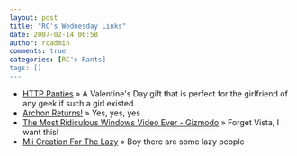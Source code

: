 ```yaml
---
layout: post
title: "RC's Wednesday Links"
date: 2007-02-14 00:58
author: rcadmin
comments: true
categories: [RC's Rants]
tags: []
---
```

<ul>
<li><a href="http://www.gizmodo.com/gadgets/gadgets/http-panties-235405.php" title="HTTP Panties">HTTP Panties</a> &raquo; A Valentine's Day gift that is perfect for the girlfriend of any geek if such a girl existed.</li>
<li><a href="http://www.kotaku.com/gaming/archon/archon-returns-235339.php" title="Archon Returns!">Archon Returns!</a> &raquo; Yes, yes, yes</li>
<li><a href="http://gizmodo.com/gadgets/software/the-most-ridiculous-windows-video-ever-234831.php" title="The Most Ridiculous Windows Video Ever - Gizmodo">The Most Ridiculous Windows Video Ever - Gizmodo</a> &raquo; Forget Vista, I want this!</li>
<li><a href="http://www.kotaku.com/gaming/mii/mii-creation-for-the-lazy-234566.php" title="Mii Creation For The Lazy">Mii Creation For The Lazy</a> &raquo; Boy there are some lazy people</li>
</ul>

